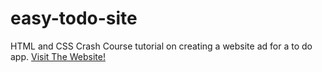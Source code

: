 # easy-todo-site
HTML and CSS Crash Course tutorial on creating a website ad for a to do app.
<a href="https://bryanteoh964.github.io/easy-todo-site/" target="_blank">Visit The Website!</a>
